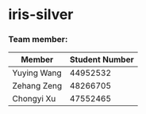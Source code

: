 # iris-silver

### Team member:

|Member|Student Number 
|---|--- 
|Yuying Wang|  44952532 
|Zehang Zeng|  48266705
|Chongyi Xu|   47552465


